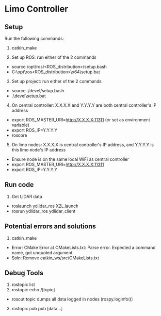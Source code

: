 # Limo Controller

## Setup
Run the following commands:
1) catkin_make  

2) Set up ROS: run either of the 2 commands
* source /opt/ros/<ROS_distribution>/setup.bash  
* C:\opt\ros\<ROS_distribution>\x64\setup.bat  

3) Set up project: run either of the 2 commands
* source ./devel/setup.bash  
* .\devel\setup.bat

4) On central controller: X.X.X.X and Y.Y.Y.Y are both central controller's IP address
* export ROS_MASTER_URI=http://X.X.X.X:11311 (or set as environment variable)
* export ROS_IP=Y.Y.Y.Y
* roscore

5) On limo nodes: X.X.X.X is central controller's IP address, and Y.Y.Y.Y is this limo node's IP address
* Ensure node is on the same local WiFi as central controller
* export ROS_MASTER_URI=http://X.X.X.X:11311
* export ROS_IP=Y.Y.Y.Y

## Run code
1) Get LiDAR data
* roslaunch ydlidar_ros X2L.launch
* rosrun ydlidar_ros ydlidar_client

## Potential errors and solutions
1) catkin_make
* Error: CMake Error at CMakeLists.txt: Parse error. Expected a command name, got unquoted argument.
* Soln: Remove catkin_ws/src/CMakeLists.txt

## Debug Tools
1) rostopic list
2) rostopic echo /[topic]
* rosout topic dumps all data logged in nodes (rospy.loginfo())
3) rostopic pub pub <topic-name> <topic-type> [data...]

